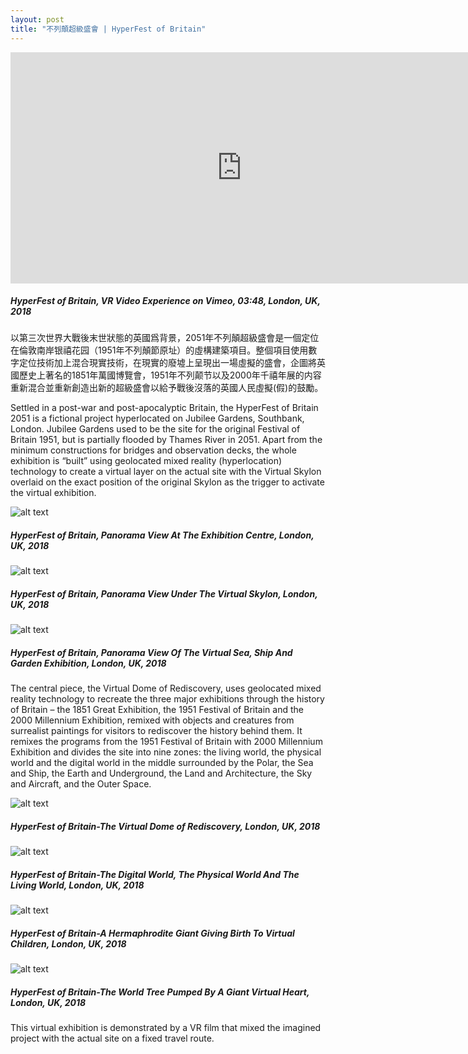 ```yaml
---
layout: post
title: "不列顛超級盛會 | HyperFest of Britain"
---
```

<iframe src="https://player.vimeo.com/video/311727885?color=fcabfc&amp;title=0&amp;byline=0&amp;portrait=0" width="740" height="370" frameborder="0" webkitallowfullscreen="" mozallowfullscreen="" allowfullscreen=""></iframe>

##### _HyperFest of Britain, VR Video Experience on Vimeo, 03:48, London, UK, 2018_

以第三次世界大戰後末世狀態的英國爲背景，2051年不列顛超級盛會是一個定位在倫敦南岸银禧花园（1951年不列顛節原址）的虛構建築項目。整個項目使用數字定位技術加上混合現實技術，在現實的廢墟上呈現出一場虛擬的盛會，企圖將英國歷史上著名的1851年萬國博覽會，1951年不列颠节以及2000年千禧年展的内容重新混合並重新創造出新的超級盛會以給予戰後沒落的英國人民虛擬(假)的鼓勵。

Settled in a post-war and post-apocalyptic Britain, the HyperFest of Britain 2051 is a fictional project hyperlocated on Jubilee Gardens, Southbank, London. Jubilee Gardens used to be the site for the original Festival of Britain 1951, but is partially flooded by Thames River in 2051. Apart from the minimum constructions for bridges and observation decks, the whole exhibition is “built” using geolocated mixed reality (hyperlocation) technology to create a virtual layer on the actual site with the Virtual Skylon overlaid on the exact position of the original Skylon as the trigger to activate the virtual exhibition.

![alt text](/assets/hyperfest/HyperFest_of_Britain_1.jpg "HyperFest of Britain, Panorama View At The Exhibition Centre, London, UK, 2018")
##### _HyperFest of Britain, Panorama View At The Exhibition Centre, London, UK, 2018_

![alt text](/assets/hyperfest/HyperFest_of_Britain_4.jpg "HyperFest of Britain, Panorama View At The Exhibition Centre, London, UK, 2018")
##### _HyperFest of Britain, Panorama View Under The Virtual Skylon, London, UK, 2018_

![alt text](/assets/hyperfest/HyperFest_of_Britain_2.jpg "HyperFest of Britain, Panorama View At The Exhibition Centre, London, UK, 2018")
##### _HyperFest of Britain, Panorama View Of The Virtual Sea, Ship And Garden Exhibition, London, UK, 2018_

The central piece, the Virtual Dome of Rediscovery, uses geolocated mixed reality technology to recreate the three major exhibitions through the history of Britain – the 1851 Great Exhibition, the 1951 Festival of Britain and the 2000 Millennium Exhibition, remixed with objects and creatures from surrealist paintings for visitors to rediscover the history behind them. It remixes the programs from the 1951 Festival of Britain with 2000 Millennium Exhibition and divides the site into nine zones: the living world, the physical world and the digital world in the middle surrounded by the Polar, the Sea and Ship, the Earth and Underground, the Land and Architecture, the Sky and Aircraft, and the Outer Space.

![alt text](/assets/hyperfest/HyperFest_of_Britain_5.1.jpg "HyperFest of Britain, Panorama View At The Exhibition Centre, London, UK, 2018")
##### _HyperFest of Britain-The Virtual Dome of Rediscovery, London, UK, 2018_

![alt text](/assets/hyperfest/HyperFest_of_Britain_7.1.jpg "HyperFest of Britain, Panorama View At The Exhibition Centre, London, UK, 2018")
##### _HyperFest of Britain-The Digital World, The Physical World And The Living World, London, UK, 2018_

![alt text](/assets/hyperfest/HyperFest_of_Britain_body2.jpg "HyperFest of Britain, Panorama View At The Exhibition Centre, London, UK, 2018")
##### _HyperFest of Britain-A Hermaphrodite Giant Giving Birth To Virtual Children, London, UK, 2018_

![alt text](/assets/hyperfest/HyperFest_of_Britain_heart.jpg "HyperFest of Britain, Panorama View At The Exhibition Centre, London, UK, 2018")
##### _HyperFest of Britain-The World Tree Pumped By A Giant Virtual Heart, London, UK, 2018_

This virtual exhibition is demonstrated by a VR film that mixed the imagined project with the actual site on a fixed travel route.
